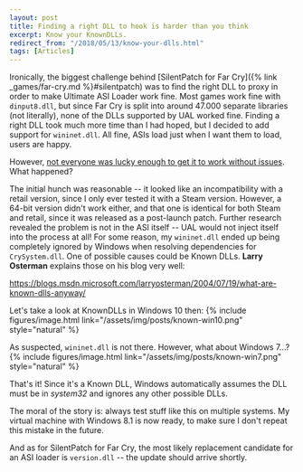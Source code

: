 ```yaml
---
layout: post
title: Finding a right DLL to hook is harder than you think
excerpt: Know your KnownDLLs.
redirect_from: "/2018/05/13/know-your-dlls.html"
tags: [Articles]
---
```

Ironically, the biggest challenge behind [SilentPatch for Far Cry]({% link _games/far-cry.md %}#silentpatch) was to find the right DLL to proxy in order to make Ultimate ASI Loader work fine.
Most games work fine with `dinput8.dll`, but since Far Cry is split into around 47.000 separate libraries (not literally), none of the DLLs supported by UAL worked fine.
Finding a right DLL took much more time than I had hoped, but I decided to add support for `wininet.dll`. All fine, ASIs load just when I want them to load, users are happy.

However, [not everyone was lucky enough to get it to work without issues](https://www.vogons.org/viewtopic.php?f=8&t=40913&start=160#p664655). What happened?

The initial hunch was reasonable -- it looked like an incompatibility with a retail version, since I only ever tested it with a Steam version. However, a 64-bit version didn't work either, and that one is identical
for both Steam and retail, since it was released as a post-launch patch.
Further research revealed the problem is not in the ASI itself -- UAL would not inject itself into the process at all! For some reason, my `wininet.dll` ended up being completely ignored by Windows when resolving dependencies for `CrySystem.dll`. One of possible causes could be Known DLLs. **Larry Osterman** explains those on his blog very well:

<https://blogs.msdn.microsoft.com/larryosterman/2004/07/19/what-are-known-dlls-anyway/>

Let's take a look at KnownDLLs in Windows 10 then:
{% include figures/image.html link="/assets/img/posts/known-win10.png" style="natural" %}

As suspected, `wininet.dll` is not there. However, what about Windows 7...?
{% include figures/image.html link="/assets/img/posts/known-win7.png" style="natural" %}

That's it! Since it's a Known DLL, Windows automatically assumes the DLL must be in *system32* and ignores any other possible DLLs.

The moral of the story is: always test stuff like this on multiple systems. My virtual machine with Windows 8.1 is now ready, to make sure I don't repeat this mistake in the future.

And as for SilentPatch for Far Cry, the most likely replacement candidate for an ASI loader is `version.dll` -- the update should arrive shortly.